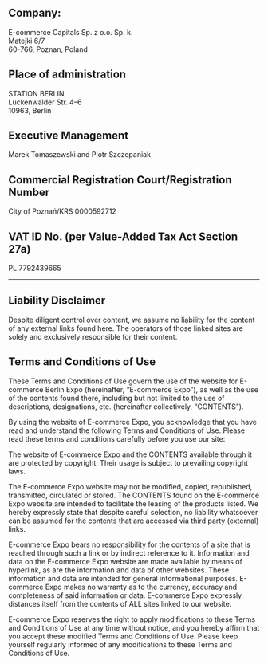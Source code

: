 ## Company:

E-commerce Capitals Sp. z o.o. Sp. k.  
Matejki 6/7  
60-766, Poznan, Poland  


## Place of administration

STATION BERLIN  
Luckenwalder Str. 4–6  
10963, Berlin  


## Executive Management

Marek Tomaszewski and Piotr Szczepaniak  


## Commercial Registration Court/Registration Number  

City of Poznań/KRS 0000592712  


## VAT ID No. (per Value-Added Tax Act Section 27a)  

PL 7792439665  


---


## Liability Disclaimer

Despite diligent control over content, we assume no liability for the content of any external links found here. The operators of those linked sites are solely and exclusively responsible for their content.


## Terms and Conditions of Use

These Terms and Conditions of Use govern the use of the website for E-commerce Berlin Expo (hereinafter, “E-commerce Expo”), as well as the use of the contents found there, including but not limited to the use of descriptions, designations, etc. (hereinafter collectively, “CONTENTS”).

By using the website of E-commerce Expo, you acknowledge that you have read and understand the following Terms and Conditions of Use. Please read these terms and conditions carefully before you use our site:

The website of E-commerce Expo and the CONTENTS available through it are protected by copyright. Their usage is subject to prevailing copyright laws.

The E-commerce Expo website may not be modified, copied, republished, transmitted, circulated or stored. The CONTENTS found on the E-commerce Expo website are intended to facilitate the leasing of the products listed. We hereby expressly state that despite careful selection, no liability whatsoever can be assumed for the contents that are accessed via third party (external) links.

E-commerce Expo bears no responsibility for the contents of a site that is reached through such a link or by indirect reference to it. Information and data on the E-commerce Expo website are made available by means of hyperlink, as are the information and data of other websites. These information and data are intended for general informational purposes. E-commerce Expo makes no warranty as to the currency, accuracy and completeness of said information or data. E-commerce Expo expressly distances itself from the contents of ALL sites linked to our website.

E-commerce Expo reserves the right to apply modifications to these Terms and Conditions of Use at any time without notice, and you hereby affirm that you accept these modified Terms and Conditions of Use. Please keep yourself regularly informed of any modifications to these Terms and Conditions of Use.